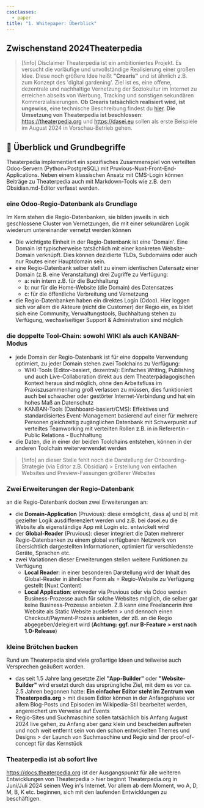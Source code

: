 ```yaml
---
cssclasses:
  - paper
title: "1. Whitepaper: Überblick"
---
```

##  Zwischenstand 2024**Theaterpedia**

> [!info] Disclaimer
> Theaterpedia ist ein ambitioniertes Projekt. Es versucht die vorläufige und unvollständige Realisierung einer großen Idee. Diese noch größere Idee heißt **"Crearis"** und ist ähnlich z.B. zum Konzept des 'digital gardening'. Ziel ist es, eine offene, dezentrale und nachhaltige Vernetzung der Soziokultur im Internet zu erreichen abseits von Werbung, Tracking und sonstigen sekundären Kommerzialisierungen.
> **Ob Crearis tatsächlich realisiert wird, ist ungewiss**, eine technische Beschreibung findest du [hier](1_Whitepaper_Crearis).
> **Die Umsetzung von Theaterpedia ist beschlossen**: https://theaterpedia.org und https://dasei.eu sollen als erste Beispiele im August 2024 in Vorschau-Betrieb gehen. 


## 🔶 Überblick und Grundbegriffe
Theaterpedia implementiert ein spezifisches Zusammenspiel von verteilten Odoo-Servern (Python+PostgreSQL) mit Pruvious-Nuxt-Front-End-Applications.
Neben einem klassischen Ansatz mit CMS-Login können Beiträge zu Theaterpedia auch mit Markdown-Tools wie z.B. dem Obsidian.md-Editor verfasst werden.

### eine Odoo-Regio-Datenbank als Grundlage
Im Kern stehen die Regio-Datenbanken, sie bilden jeweils in sich geschlossene Cluster von Vernetzungen, die mit einer sekundären Logik wiederum untereinander vernetzt werden können
- Die wichtigste Einheit in der Regio-Datenbank ist eine 'Domain'. Eine Domain ist typischerweise tatsächlich mit einer konkreten Website-Domain verknüpft. Dies können dezidierte TLDs, Subdomains oder auch nur Routes einer Hauptdomain sein.
- eine Regio-Datenbank selber stellt zu einem identischen Datensatz einer Domain (z.B. eine Veranstaltung) drei Zugriffe zu Verfügung:
	- a: rein intern z.B. für die Buchhaltung
	- b: nur für die Home-Website (die Domain) des Datensatzes
	- c: für die öffentliche Verbreitung und Vernetzung
- die Regio-Datenbanken haben ein direktes Login (Odoo). Hier loggen sich vor allem die Akteure (nicht die Customer) der Regio ein, es bildet sich eine Community, Verwaltungstools, Buchhaltung stehen zu Verfügung, wechselseitiger Support & Administration sind möglich  

### die **doppelte Tool-Chain**: sowohl WIKI  als auch  KANBAN-Modus
- jede Domain der Regio-Datenbank ist für eine doppelte Verwendung optimiert, zu jeder Domain stehen zwei Toolchains zu Verfügung:
	- WIKI-Tools (Editor-basiert, dezentral): Einfaches Writing, Publishing und auch Live-Collaboration direkt aus dem Theaterpädagogischen Kontext heraus sind möglich, ohne den Arbeitsfluss im Praxiszusammenhang groß verlassen zu müssen, dies funktioniert auch bei schwacher oder gestörter Internet-Verbindung und hat ein hohes Maß an Datenschutz
	- KANBAN-Tools (Dashboard-basiert/CMS): Effektives und standardisiertes Event-Management basierend auf einer für mehrere Personen gleichzeitig zugänglichen Datenbank mit Schwerpunkt auf verteiltes Teamworking mit verteilten Rollen z.B. in in Referent*in* - Public Relations - Buchhaltung
- die Daten, die in einer der beiden Toolchains entstehen, können in der anderen Toolchain weiterverwendet werden

> [!info] 
> an dieser Stelle fehlt noch die Darstellung der Onboarding-Strategie (via Editor z.B. Obsidian) > Erstellung von einfachen Websites und Preview-Fassungen größerer Websites
> 
### Zwei Erweiterungen der Regio-Datenbank
an die Regio-Datenbank docken zwei Erweiterungen an:
- die **Domain-Application** (Pruvious): diese ermöglicht, dass a) und b) mit gezielter Logik ausdifferenziert werden und z.B. bei dasei.eu die Website als eigenständige App mit Login etc. entwickelt wird
- der **Global-Reader** (Pruvious): dieser integriert die Daten mehrerer Regio-Datenbanken zu einem global verfügbaren Netzwerk von übersichtlich dargestellten Informationen, optimiert für verschiedenste Geräte, Sprachen etc.
- zwei Variationen dieser Erweiterungen stellen weitere Funktionen zu Verfügung
	- **Local Reader**: in einer besonderen Darstellung wird der Inhalt des Global-Reader in ähnlicher Form als  = Regio-Website zu Verfügung gestellt (Nuxt Content)
	- **Local Application**: entweder via Pruvious oder via Odoo werden Business-Prozesse auch für solche Websites möglich, die selber gar keine Business-Prozesse anbieten. Z.B kann eine Freelancerin ihre Website als Static Website ausliefern > und dennoch einen Checkout/Payment-Prozess anbieten, der zB. an die Regio abgegeben/delegiert wird (**Achtung: ggf. nur B-Feature > erst nach 1.0-Release**) 

### kleine Brötchen backen
Rund um Theaterpedia sind viele großartige Ideen und teilweise auch Versprechen geäußert worden.
- das seit 1.5 Jahre lang gesetzte Ziel **"App-Builder"** oder **"Website-Builder"** wird ersetzt durch das ursprüngliche Ziel, mit dem es vor ca. 2.5 Jahren begonnen hatte: **Ein einfacher Editor steht im Zentrum von Theaterpedia.org** > mit diesem Editor können in der Anfangsphase vor allem Blog-Posts und Episoden im Wikipedia-Stil bearbeitet werden, angereichert um Verweise auf Events
- Regio-Sites und Suchmaschine sollen tatsächlich bis Anfang August 2024 live gehen, zu Anfang aber ganz klein und bescheiden auftreten und noch weit entfernt sein von den schon entwickelten Themes und Designs > der Launch von Suchmaschine und Regio sind der proof-of-concept für das Kernstück

### Theaterpedia ist ab sofort live
https://docs.theaterpedia.org ist der Ausgangspunkt für alle weiteren Entwicklungen von Theaterpedia > hier beginnt Theaterpedia.org in Juni/Juli 2024 seinen Weg in's Internet. Vor allem ab dem Moment, wo A, D, M, B, K etc. beginnen, sich mit den laufenden Entwicklungen zu beschäftigen.


<br />
<br />
